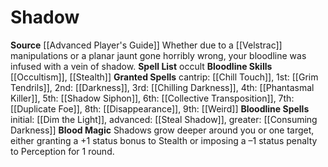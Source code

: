 ﻿---
bloodline: Shadow
id: '14'
name: Shadow
rarity: Common
source: '[[DATABASE/source/Advanced Player''s Guide|Advanced Player''s Guide]]'
spell:
- '[[DATABASE/spell/Chill Touch|Chill Touch]]'
- '[[DATABASE/spell/Chilling Darkness|ChillingDarkness]]'
- '[[DATABASE/spell/Collective Transposition|Collective Transposition]]'
- '[[DATABASE/spell/Consuming Darkness|Consuming Darkness]]'
- '[[DATABASE/spell/Darkness|Darkness]]'
- '[[DATABASE/spell/Dim the Light|Dim the Light]]'
- '[[DATABASE/spell/Disappearance|Disappearance]]'
- '[[DATABASE/spell/Duplicate Foe|Duplicate Foe]]'
- '[[DATABASE/spell/Grim Tendrils|Grim Tendrils]]'
- '[[DATABASE/spell/Phantasmal Killer|Phantasmal Killer]]'
- '[[DATABASE/spell/Shadow Siphon|Shadow Siphon]]'
- '[[DATABASE/spell/Steal Shadow|Steal Shadow]]'
- '[[DATABASE/spell/Weird|Weird]]'
trait: null
type: Sorcerer Bloodline

---
# Shadow

**Source** [[Advanced Player's Guide]] 
Whether due to a [[Velstrac]] manipulations or a planar jaunt gone horribly wrong, your bloodline was infused with a vein of shadow.
**Spell List** occult
**Bloodline Skills** [[Occultism]], [[Stealth]]
**Granted Spells** cantrip: [[Chill Touch]], 1st: [[Grim Tendrils]], 2nd: [[Darkness]], 3rd: [[Chilling Darkness]], 4th: [[Phantasmal Killer]], 5th: [[Shadow Siphon]], 6th: [[Collective Transposition]], 7th: [[Duplicate Foe]], 8th: [[Disappearance]], 9th: [[Weird]]
**Bloodline Spells** initial: [[Dim the Light]], advanced: [[Steal Shadow]], greater: [[Consuming Darkness]]
**Blood Magic** Shadows grow deeper around you or one target, either granting a +1 status bonus to Stealth or imposing a –1 status penalty to Perception for 1 round.